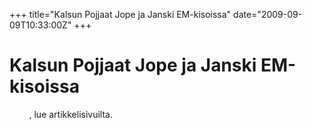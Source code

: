 +++
title="Kalsun Pojjaat Jope ja Janski EM-kisoissa"
date="2009-09-09T10:33:00Z"
+++

# Kalsun Pojjaat Jope ja Janski EM-kisoissa

        , lue artikkelisivuilta.


